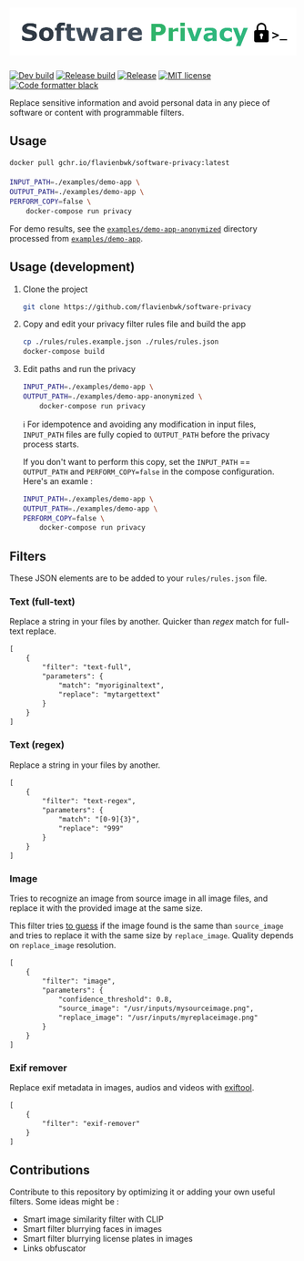 # ![Logo of Software Privacy](./software-privacy.png)

[![Dev build](https://github.com/flavienbwk/software-privacy/actions/workflows/build.yaml/badge.svg)](https://github.com/flavienbwk/software-privacy/actions/workflows/build.yaml)
[![Release build](https://github.com/flavienbwk/software-privacy/actions/workflows/release.yaml/badge.svg)](https://github.com/flavienbwk/software-privacy/actions/workflows/release.yaml)
[![Release](https://github.com/flavienbwk/software-privacy/actions/workflows/release.yaml/badge.svg?event=release)](https://github.com/flavienbwk/software-privacy/actions/workflows/release.yaml)
[![MIT license](https://black.readthedocs.io/en/stable/_static/license.svg)](./LICENSE)
[![Code formatter black](https://img.shields.io/badge/code%20style-black-000000.svg)](https://github.com/psf/black)

Replace sensitive information and avoid personal data in any piece of software or content with programmable filters.

## Usage

```bash
docker pull gchr.io/flavienbwk/software-privacy:latest

INPUT_PATH=./examples/demo-app \
OUTPUT_PATH=./examples/demo-app \
PERFORM_COPY=false \
    docker-compose run privacy
```

For demo results, see the [`examples/demo-app-anonymized`](./examples/demo-app-anonymized) directory processed from [`examples/demo-app`](./examples/demo-app).

## Usage (development)

1. Clone the project

    ```bash
    git clone https://github.com/flavienbwk/software-privacy
    ```

2. Copy and edit your privacy filter rules file and build the app

    ```bash
    cp ./rules/rules.example.json ./rules/rules.json
    docker-compose build
    ```

3. Edit paths and run the privacy

    ```bash
    INPUT_PATH=./examples/demo-app \
    OUTPUT_PATH=./examples/demo-app-anonymized \
        docker-compose run privacy
    ```

    :information_source: For idempotence and avoiding any modification in input files, `INPUT_PATH` files are fully copied to `OUTPUT_PATH` before the privacy process starts.

    If you don't want to perform this copy, set the `INPUT_PATH` == `OUTPUT_PATH` and `PERFORM_COPY=false` in the compose configuration. Here's an examle :

    ```bash
    INPUT_PATH=./examples/demo-app \
    OUTPUT_PATH=./examples/demo-app \
    PERFORM_COPY=false \
        docker-compose run privacy
    ```

## Filters

These JSON elements are to be added to your `rules/rules.json` file.

### Text (full-text)

Replace a string in your files by another. Quicker than _regex_ match for full-text replace.

```jsonc
[
    {
        "filter": "text-full",
        "parameters": {
            "match": "myoriginaltext",
            "replace": "mytargettext"
        }
    }
]
```

### Text (regex)

Replace a string in your files by another.

```jsonc
[
    {
        "filter": "text-regex",
        "parameters": {
            "match": "[0-9]{3}",
            "replace": "999"
        }
    }
]
```

### Image

Tries to recognize an image from source image in all image files, and replace it with the provided image at the same size.

This filter tries [to guess](https://stackoverflow.com/questions/69338654/find-similar-image-if-resolution-was-changed) if the image found is the same than `source_image` and tries to replace it with the same size by `replace_image`. Quality depends on `replace_image` resolution.

```jsonc
[
    {
        "filter": "image",
        "parameters": {
            "confidence_threshold": 0.8,
            "source_image": "/usr/inputs/mysourceimage.png",
            "replace_image": "/usr/inputs/myreplaceimage.png"
        }
    }
]
```

### Exif remover

Replace exif metadata in images, audios and videos with [exiftool](https://exiftool.org/).

```jsonc
[
    {
        "filter": "exif-remover"
    }
]
```

## Contributions

Contribute to this repository by optimizing it or adding your own useful filters. Some ideas might be :

- Smart image similarity filter with CLIP
- Smart filter blurrying faces in images
- Smart filter blurrying license plates in images
- Links obfuscator
